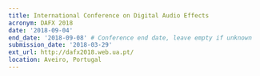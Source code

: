 ```yaml
---
title: International Conference on Digital Audio Effects
acronym: DAFX 2018
date: '2018-09-04'
end_date: '2018-09-08' # Conference end date, leave empty if unknown
submission_date: '2018-03-29'
ext_url: http://dafx2018.web.ua.pt/
location: Aveiro, Portugal
---
```

